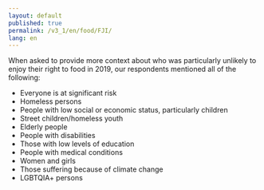 ```yaml
---
layout: default
published: true
permalink: /v3_1/en/food/FJI/
lang: en
---
```

When asked to provide more context about who was particularly unlikely to enjoy their right to food in 2019, our respondents mentioned all of the following:  

- Everyone is at significant risk 
- Homeless persons 
- People with low social or economic status, particularly children 
- Street children/homeless youth 
- Elderly people 
- People with disabilities 
- Those with low levels of education 
- People with medical conditions 
- Women and girls  
- Those suffering because of climate change 
- LGBTQIA+ persons
 